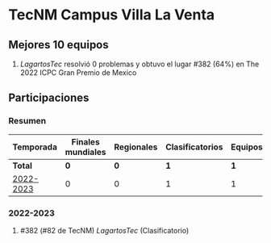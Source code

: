 ---
---

# TecNM Campus Villa La Venta

## Mejores 10 equipos

1. _LagartosTec_ resolvió 0 problemas y obtuvo el lugar #382 (64%) en The 2022 ICPC Gran Premio de Mexico

## Participaciones

### Resumen

| Temporada | Finales mundiales | Regionales | Clasificatorios | Equipos |
| --- | --- | --- | --- | --- |
| **Total** | **0** | **0** | **1** | **1** |
| [2022-2023](#2022-2023) | 0 | 0 | 1 | 1 |

### 2022-2023

1. #382 (#82 de TecNM) _LagartosTec_ (Clasificatorio)



